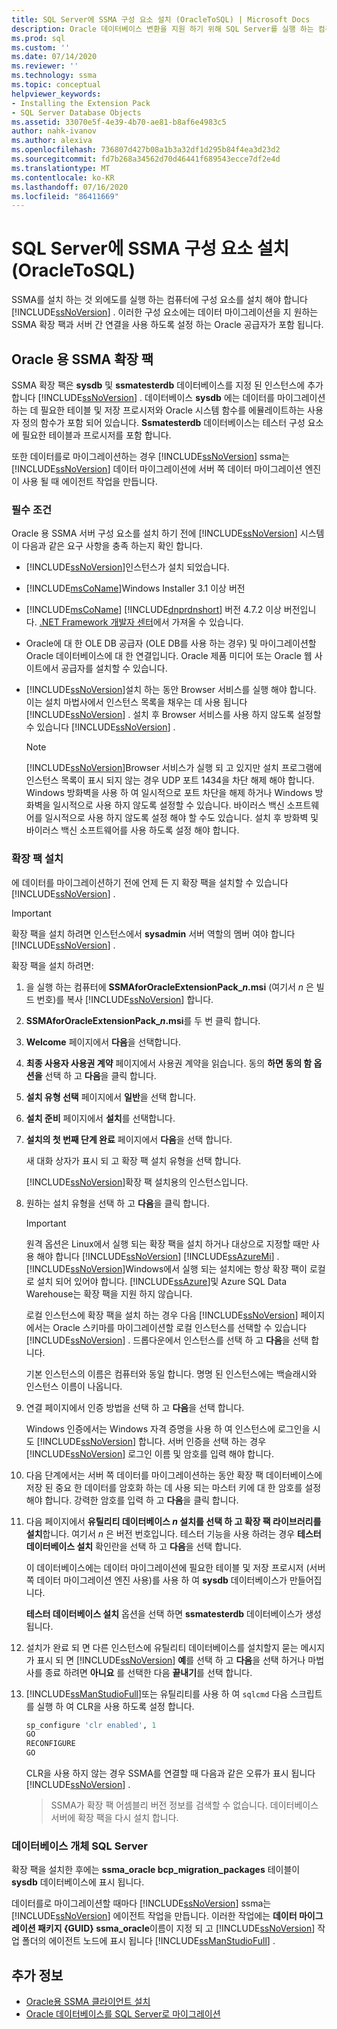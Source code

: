 ```yaml
---
title: SQL Server에 SSMA 구성 요소 설치 (OracleToSQL) | Microsoft Docs
description: Oracle 데이터베이스 변환을 지원 하기 위해 SQL Server를 실행 하는 컴퓨터에 SSMA 확장 팩 및 Oracle 공급자를 설치 하는 방법에 대해 알아봅니다.
ms.prod: sql
ms.custom: ''
ms.date: 07/14/2020
ms.reviewer: ''
ms.technology: ssma
ms.topic: conceptual
helpviewer_keywords:
- Installing the Extension Pack
- SQL Server Database Objects
ms.assetid: 33070e5f-4e39-4b70-ae81-b8af6e4983c5
author: nahk-ivanov
ms.author: alexiva
ms.openlocfilehash: 736807d427b08a1b3a32df1d295b84f4ea3d23d2
ms.sourcegitcommit: fd7b268a34562d70d46441f689543ecce7df2e4d
ms.translationtype: MT
ms.contentlocale: ko-KR
ms.lasthandoff: 07/16/2020
ms.locfileid: "86411669"
---
```

# <a name="installing-ssma-components-on-sql-server-oracletosql"></a>SQL Server에 SSMA 구성 요소 설치 (OracleToSQL)

SSMA를 설치 하는 것 외에도를 실행 하는 컴퓨터에 구성 요소를 설치 해야 합니다 [!INCLUDE[ssNoVersion](../../includes/ssnoversion-md.md)] . 이러한 구성 요소에는 데이터 마이그레이션을 지 원하는 SSMA 확장 팩과 서버 간 연결을 사용 하도록 설정 하는 Oracle 공급자가 포함 됩니다.

## <a name="ssma-for-oracle-extension-pack"></a>Oracle 용 SSMA 확장 팩

SSMA 확장 팩은 **sysdb** 및 **ssmatesterdb** 데이터베이스를 지정 된 인스턴스에 추가 합니다 [!INCLUDE[ssNoVersion](../../includes/ssnoversion-md.md)] . 데이터베이스 **sysdb** 에는 데이터를 마이그레이션하는 데 필요한 테이블 및 저장 프로시저와 Oracle 시스템 함수를 에뮬레이트하는 사용자 정의 함수가 포함 되어 있습니다. **Ssmatesterdb** 데이터베이스는 테스터 구성 요소에 필요한 테이블과 프로시저를 포함 합니다.

또한 데이터를로 마이그레이션하는 경우 [!INCLUDE[ssNoVersion](../../includes/ssnoversion-md.md)] ssma는 [!INCLUDE[ssNoVersion](../../includes/ssnoversion-md.md)] 데이터 마이그레이션에 서버 쪽 데이터 마이그레이션 엔진이 사용 될 때 에이전트 작업을 만듭니다.

### <a name="prerequisites"></a>필수 조건

Oracle 용 SSMA 서버 구성 요소를 설치 하기 전에 [!INCLUDE[ssNoVersion](../../includes/ssnoversion-md.md)] 시스템이 다음과 같은 요구 사항을 충족 하는지 확인 합니다.

- [!INCLUDE[ssNoVersion](../../includes/ssnoversion-md.md)]인스턴스가 설치 되었습니다.
- [!INCLUDE[msCoName](../../includes/msconame_md.md)]Windows Installer 3.1 이상 버전
- [!INCLUDE[msCoName](../../includes/msconame_md.md)] [!INCLUDE[dnprdnshort](../../includes/dnprdnshort_md.md)] 버전 4.7.2 이상 버전입니다. [.NET Framework 개발자 센터](https://go.microsoft.com/fwlink/?LinkId=48882)에서 가져올 수 있습니다.
- Oracle에 대 한 OLE DB 공급자 (OLE DB를 사용 하는 경우) 및 마이그레이션할 Oracle 데이터베이스에 대 한 연결입니다. Oracle 제품 미디어 또는 Oracle 웹 사이트에서 공급자를 설치할 수 있습니다.
- [!INCLUDE[ssNoVersion](../../includes/ssnoversion-md.md)]설치 하는 동안 Browser 서비스를 실행 해야 합니다. 이는 설치 마법사에서 인스턴스 목록을 채우는 데 사용 됩니다 [!INCLUDE[ssNoVersion](../../includes/ssnoversion-md.md)] . 설치 후 Browser 서비스를 사용 하지 않도록 설정할 수 있습니다 [!INCLUDE[ssNoVersion](../../includes/ssnoversion-md.md)] .

  > [!NOTE]
  > [!INCLUDE[ssNoVersion](../../includes/ssnoversion-md.md)]Browser 서비스가 실행 되 고 있지만 설치 프로그램에 인스턴스 목록이 표시 되지 않는 경우 UDP 포트 1434을 차단 해제 해야 합니다. Windows 방화벽을 사용 하 여 일시적으로 포트 차단을 해제 하거나 Windows 방화벽을 일시적으로 사용 하지 않도록 설정할 수 있습니다. 바이러스 백신 소프트웨어를 일시적으로 사용 하지 않도록 설정 해야 할 수도 있습니다. 설치 후 방화벽 및 바이러스 백신 소프트웨어를 사용 하도록 설정 해야 합니다.

### <a name="installing-the-extension-pack"></a>확장 팩 설치

에 데이터를 마이그레이션하기 전에 언제 든 지 확장 팩을 설치할 수 있습니다 [!INCLUDE[ssNoVersion](../../includes/ssnoversion-md.md)] .

> [!IMPORTANT]
> 확장 팩을 설치 하려면 인스턴스에서 **sysadmin** 서버 역할의 멤버 여야 합니다 [!INCLUDE[ssNoVersion](../../includes/ssnoversion-md.md)] .

확장 팩을 설치 하려면:

1. 을 실행 하는 컴퓨터에 **SSMAforOracleExtensionPack_*n*.msi** (여기서 *n* 은 빌드 번호)를 복사 [!INCLUDE[ssNoVersion](../../includes/ssnoversion-md.md)] 합니다.
2. **SSMAforOracleExtensionPack_*n*.msi**를 두 번 클릭 합니다.
3. **Welcome** 페이지에서 **다음**을 선택합니다.
4. **최종 사용자 사용권 계약** 페이지에서 사용권 계약을 읽습니다. 동의 **하면 동의 함 옵션을** 선택 하 고 **다음**을 클릭 합니다.
5. **설치 유형 선택** 페이지에서 **일반**을 선택 합니다.
6. **설치 준비** 페이지에서 **설치**를 선택합니다.
7. **설치의 첫 번째 단계 완료** 페이지에서 **다음**을 선택 합니다.
  
   새 대화 상자가 표시 되 고 확장 팩 설치 유형을 선택 합니다.

   [!INCLUDE[ssNoVersion](../../includes/ssnoversion-md.md)]확장 팩 설치용의 인스턴스입니다.
  
8. 원하는 설치 유형을 선택 하 고 **다음**을 클릭 합니다.

   > [!IMPORTANT]
   > 원격 옵션은 Linux에서 실행 되는 확장 팩을 설치 하거나 대상으로 지정할 때만 사용 해야 합니다 [!INCLUDE[ssNoVersion](../../includes/ssnoversion-md.md)] [!INCLUDE[ssAzureMi](../../includes/ssazuremi_md.md)] . [!INCLUDE[ssNoVersion](../../includes/ssnoversion-md.md)]Windows에서 실행 되는 설치에는 항상 확장 팩이 로컬로 설치 되어 있어야 합니다. [!INCLUDE[ssAzure](../../includes/ssazure_md.md)]및 Azure SQL Data Warehouse는 확장 팩을 지원 하지 않습니다.

   로컬 인스턴스에 확장 팩을 설치 하는 경우 다음 [!INCLUDE[ssNoVersion](../../includes/ssnoversion-md.md)] 페이지에서는 Oracle 스키마를 마이그레이션할 로컬 인스턴스를 선택할 수 있습니다 [!INCLUDE[ssNoVersion](../../includes/ssnoversion-md.md)] . 드롭다운에서 인스턴스를 선택 하 고 **다음**을 선택 합니다.

   기본 인스턴스의 이름은 컴퓨터와 동일 합니다. 명명 된 인스턴스에는 백슬래시와 인스턴스 이름이 나옵니다.

9. 연결 페이지에서 인증 방법을 선택 하 고 **다음**을 선택 합니다.

   Windows 인증에서는 Windows 자격 증명을 사용 하 여 인스턴스에 로그인을 시도 [!INCLUDE[ssNoVersion](../../includes/ssnoversion-md.md)] 합니다. 서버 인증을 선택 하는 경우 [!INCLUDE[ssNoVersion](../../includes/ssnoversion-md.md)] 로그인 이름 및 암호를 입력 해야 합니다.

10. 다음 단계에서는 서버 쪽 데이터를 마이그레이션하는 동안 확장 팩 데이터베이스에 저장 된 중요 한 데이터를 암호화 하는 데 사용 되는 마스터 키에 대 한 암호를 설정 해야 합니다. 강력한 암호를 입력 하 고 **다음**을 클릭 합니다.

11. 다음 페이지에서 **유틸리티 데이터베이스 *n* 설치를 선택 하 고 확장 팩 라이브러리를 설치**합니다. 여기서 *n* 은 버전 번호입니다. 테스터 기능을 사용 하려는 경우 **테스터 데이터베이스 설치** 확인란을 선택 하 고 **다음**을 선택 합니다.

    이 데이터베이스에는 데이터 마이그레이션에 필요한 테이블 및 저장 프로시저 (서버 쪽 데이터 마이그레이션 엔진 사용)를 사용 하 여 **sysdb** 데이터베이스가 만들어집니다.

    **테스터 데이터베이스 설치** 옵션을 선택 하면 **ssmatesterdb** 데이터베이스가 생성 됩니다.

12. 설치가 완료 되 면 다른 인스턴스에 유틸리티 데이터베이스를 설치할지 묻는 메시지가 표시 되 면 [!INCLUDE[ssNoVersion](../../includes/ssnoversion-md.md)] **예**를 선택 하 고 **다음**을 선택 하거나 마법사를 종료 하려면 **아니요** 를 선택한 다음 **끝내기**를 선택 합니다.

13. [!INCLUDE[ssManStudioFull](../../includes/ssmanstudiofull-md.md)]또는 유틸리티를 사용 하 여 `sqlcmd` 다음 스크립트를 실행 하 여 CLR을 사용 하도록 설정 합니다.

    ```sql
    sp_configure 'clr enabled', 1
    GO
    RECONFIGURE
    GO
    ```

    CLR을 사용 하지 않는 경우 SSMA를 연결할 때 다음과 같은 오류가 표시 됩니다 [!INCLUDE[ssNoVersion](../../includes/ssnoversion-md.md)] .

    > SSMA가 확장 팩 어셈블리 버전 정보를 검색할 수 없습니다. 데이터베이스 서버에 확장 팩을 다시 설치 합니다.

### <a name="sql-server-database-objects"></a>데이터베이스 개체 SQL Server

확장 팩을 설치한 후에는 **ssma_oracle bcp_migration_packages** 테이블이 **sysdb** 데이터베이스에 표시 됩니다.

데이터를로 마이그레이션할 때마다 [!INCLUDE[ssNoVersion](../../includes/ssnoversion-md.md)] ssma는 [!INCLUDE[ssNoVersion](../../includes/ssnoversion-md.md)] 에이전트 작업을 만듭니다. 이러한 작업에는 **데이터 마이그레이션 패키지 {GUID} ssma_oracle**이름이 지정 되 고 [!INCLUDE[ssNoVersion](../../includes/ssnoversion-md.md)] 작업 폴더의 에이전트 노드에 표시 됩니다 [!INCLUDE[ssManStudioFull](../../includes/ssmanstudiofull-md.md)] .

## <a name="see-also"></a>추가 정보

- [Oracle용 SSMA 클라이언트 설치](../../ssma/oracle/installing-ssma-for-oracle-client-oracletosql.md)
- [Oracle 데이터베이스를 SQL Server로 마이그레이션](../../ssma/oracle/migrating-oracle-databases-to-sql-server-oracletosql.md)
